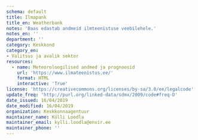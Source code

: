 ```yaml
---
schema: default
title: Ilmapank
title_en: Weatherbank
notes: 'Baas edastab andmeid ilmteenistuse veebilehele.'
notes_en: ''
department: ''
category: Keskkond
category_en:
- Valitsus ja avalik sektor 
resources:
  - name: Meteoroloogilised andmed ja prognoosid
    url: 'https://www.ilmateenistus.ee/'
    format: HTML
    interactive: 'True'
license: 'https://creativecommons.org/licenses/by-sa/3.0/ee/legalcode'
update_freq: 'http://purl.org/linked-data/sdmx/2009/code#freq-D'
date_issued: 16/04/2019
date_modified: 16/04/2019
organization: Keskkonnaagentuur
maintainer_name: Külli Loodla
maintainer_email: kylli.loodla@envir.ee
maintainer_phone: ''
---
```

